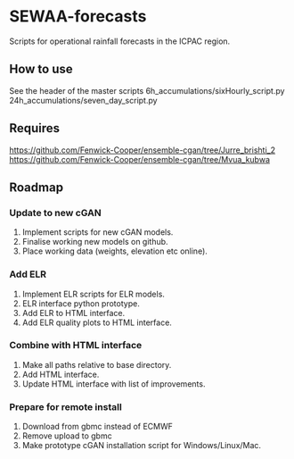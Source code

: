 # SEWAA-forecasts
Scripts for operational rainfall forecasts in the ICPAC region.

## How to use

See the header of the master scripts
6h_accumulations/sixHourly_script.py
24h_accumulations/seven_day_script.py

## Requires

https://github.com/Fenwick-Cooper/ensemble-cgan/tree/Jurre_brishti_2
https://github.com/Fenwick-Cooper/ensemble-cgan/tree/Mvua_kubwa

## Roadmap

### Update to new cGAN

1. Implement scripts for new cGAN models.
2. Finalise working new models on github.
3. Place working data (weights, elevation etc online).

### Add ELR

1. Implement ELR scripts for ELR models.
2. ELR interface python prototype.
3. Add ELR to HTML interface.
4. Add ELR quality plots to HTML interface.

### Combine with HTML interface

1. Make all paths relative to base directory.
2. Add HTML interface.
3. Update HTML interface with list of improvements.

### Prepare for remote install

1. Download from gbmc instead of ECMWF
2. Remove upload to gbmc
3. Make prototype cGAN installation script for Windows/Linux/Mac.

